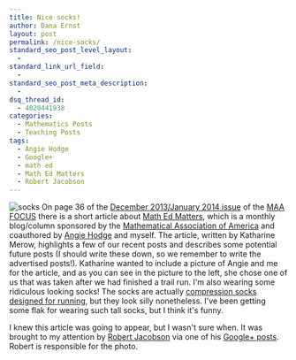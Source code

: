 ```yaml
---
title: Nice socks!
author: Dana Ernst
layout: post
permalink: /nice-socks/
standard_seo_post_level_layout:
  - 
standard_link_url_field:
  - 
standard_seo_post_meta_description:
  - 
dsq_thread_id:
  - 4020441938
categories:
  - Mathematics Posts
  - Teaching Posts
tags:
  - Angie Hodge
  - Google+
  - math ed
  - Math Ed Matters
  - Robert Jacobson
---
```

<img src="{{ site.baseurl }}/images/2013/12/socks-224x300.jpg?w=224" alt="socks" class="alignleft size-medium wp-image-1138" data-recalc-dims="1" /> On page 36 of the [December 2013/January 2014 issue][1] of the [MAA FOCUS][2] there is a short article about [Math Ed Matters][3], which is a monthly blog/column sponsored by the [Mathematical Association of America][4] and coauthored by [Angie Hodge][5] and myself. The article, written by Katharine Merow, highlights a few of our recent posts and describes some potential future posts (I should write these down, so we remember to write the advertised posts!). Katharine wanted to include a picture of Angie and me for the article, and as you can see in the picture to the left, she chose one of us that was taken after we had finished a trail run. I'm also wearing some ridiculous looking socks! The socks are actually [compression socks designed for running][6], but they look silly nonetheless. I've been getting some flak for wearing such tall socks, but I think it's funny.

I knew this article was going to appear, but I wasn't sure when. It was brought to my attention by [Robert Jacobson][7] via one of his [Google+ posts][8]. Robert is responsible for the photo.

 [1]: http://digitaleditions.walsworthprintgroup.com/publication/?i=187509
 [2]: http://www.maa.org/publications/periodicals/maa-focus
 [3]: http://maamathedmatters.blogspot.com/
 [4]: http://www.maa.org/
 [5]: http://www.unomaha.edu/math/people/hodge/
 [6]: http://running.competitor.com/2013/12/recovery/do-compression-socks-really-work_62611
 [7]: http://faculty.rwu.edu/rjacobson/
 [8]: https://plus.google.com/103495840494264016490/posts/duSFCvHf8kc